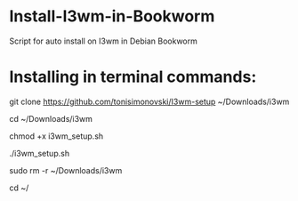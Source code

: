 # Install-I3wm-in-Bookworm
Script for auto install on I3wm in Debian Bookworm

# Installing in terminal commands:

  git clone https://github.com/tonisimonovski/I3wm-setup ~/Downloads/i3wm
  
  cd ~/Downloads/i3wm
  
  chmod +x i3wm_setup.sh
  
  ./i3wm_setup.sh

   sudo rm -r ~/Downloads/i3wm

   cd ~/
